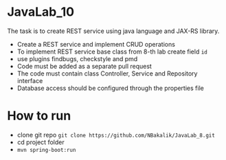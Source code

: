 # JavaLab_10
The task is to create REST service using java language and JAX-RS library.

- Create a REST service and implement CRUD operations
- To implement REST service base class from 8-th lab create field `id`
- use plugins findbugs, checkstyle and pmd
- Code must be added as a separate pull request
- The code must contain class Controller, Service and Repository interface
- Database access should be configured through the properties file

# How to run
- clone git repo `git clone https://github.com/NBakalik/JavaLab_8.git`
- cd project folder
- `mvn spring-boot:run`
